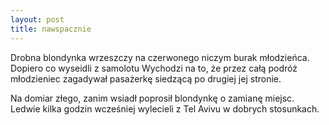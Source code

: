```yaml
---
layout: post
title: nawspacznie
---
```


Drobna blondynka wrzeszczy na czerwonego niczym burak młodzieńca. Dopiero co wyseidli z samolotu
Wychodzi na to, że przez całą podróż młodzieniec zagadywał pasażerkę siedzącą po drugiej jej stronie.

Na domiar złego, zanim wsiadł poprosił blondynkę o zamianę miejsc. Ledwie kilka godzin wcześniej
wylecieli z Tel Avivu w dobrych stosunkach.
